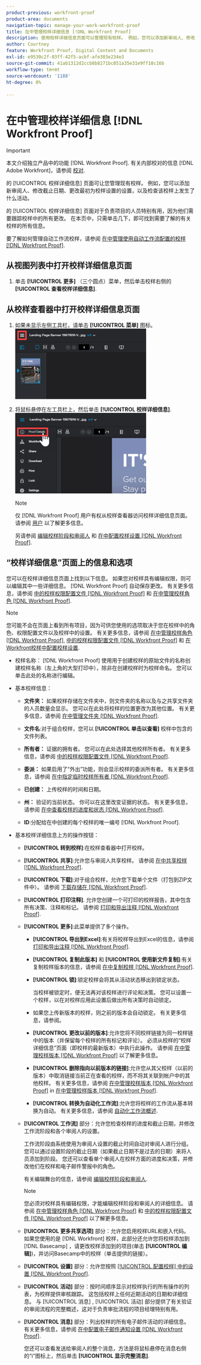 ```yaml
---
product-previous: workfront-proof
product-area: documents
navigation-topic: manage-your-work-workfront-proof
title: 在中管理校样详细信息 [!DNL Workfront Proof]
description: 使用校样详细信息页面可以管理现有校样。 例如，您可以添加新审阅人、修改截止日期、更改最初为校样设置的设置，以及检查该校样上发生了什么活动。
author: Courtney
feature: Workfront Proof, Digital Content and Documents
exl-id: e9530c2f-03ff-42f5-acbf-afe303e234e3
source-git-commit: 41ab1312d2ccb8b8271bc851a35e31e9ff18c16b
workflow-type: tm+mt
source-wordcount: '1188'
ht-degree: 0%

---
```


# 在中管理校样详细信息 [!DNL Workfront Proof]

>[!IMPORTANT]
>
>本文介绍独立产品中的功能 [!DNL Workfront Proof]. 有关内部校对的信息 [!DNL Adobe Workfront]，请参阅 [校对](../../../review-and-approve-work/proofing/proofing.md).

的 [!UICONTROL 校样详细信息] 页面可让您管理现有校样。 例如，您可以添加新审阅人、修改截止日期、更改最初为校样设置的设置，以及检查该校样上发生了什么活动。

的 [!UICONTROL 校样详细信息] 页面对于负责项目的人员特别有用，因为他们需要跟踪校样中的所有更改。 在本页中，只需单击几下，即可找到需要了解的有关校样的所有信息。

要了解如何管理自动工作流校样，请参阅 [在中管理使用自动工作流配置的校样 [!DNL Workfront Proof]](../../../workfront-proof/wp-work-proofsfiles/automated-workflow/manage-proof-configured-auto-workflow.md).

## 从视图列表中打开校样详细信息页面

1. 单击 **[!UICONTROL 更多]** （三个圆点）菜单，然后单击校样右侧的 **[!UICONTROL 查看校样详细信息]**.

## 从校样查看器中打开校样详细信息页面

1. 如果未显示左侧工具栏，请单击 **[!UICONTROL 菜单]** 图标。\
   ![](assets/menu-icon-in-proofing-viewer-350x188.png)

1. 将鼠标悬停在左工具栏上，然后单击 **[!UICONTROL 校样详细信息]**.\
   ![](assets/proof-details-in-proofing-viewer-350x215.png)

   >[!NOTE]
   >
   >仅 [!DNL Workfront Proof] 用户有权从校样查看器访问校样详细信息页面。 请参阅 [用户](https://support.workfront.com/hc/en-us/sections/115000911887-Users) 以了解更多信息。

   另请参阅 [编辑校样阶段和审阅人](../../../review-and-approve-work/proofing/managing-proofs-within-workfront/edit-proof-stages-and-reviewers.md) 和 [在中配置校样设置 [!DNL Workfront Proof]](../../../workfront-proof/wp-work-proofsfiles/manage-your-work/configure-proof-settings.md).

## “校样详细信息”页面上的信息和选项

您可以在校样详细信息页面上找到以下信息。 如果您对校样具有编辑权限，则可以编辑其中一些详细信息。 [!DNL Workfront Proof] 自动保存更改。 有关更多信息，请参阅 [中的校样权限配置文件 [!DNL Workfront Proof]](../../../workfront-proof/wp-acct-admin/account-settings/proof-perm-profiles-in-wp.md) 和 [在中管理校样角色 [!DNL Workfront Proof]](../../../workfront-proof/wp-work-proofsfiles/share-proofs-and-files/manage-proof-roles.md).

>[!NOTE]
>
>您可能不会在页面上看到所有项目，因为可供您使用的选项取决于您在校样中的角色、权限配置文件以及校样中的设置。 有关更多信息，请参阅 [在中管理校样角色 [!DNL Workfront Proof]](../../../workfront-proof/wp-work-proofsfiles/share-proofs-and-files/manage-proof-roles.md), [中的校样权限配置文件 [!DNL Workfront Proof]](../../../workfront-proof/wp-acct-admin/account-settings/proof-perm-profiles-in-wp.md) 和 [在Workfront校样中配置校样设置](../../../workfront-proof/wp-work-proofsfiles/manage-your-work/configure-proof-settings.md).

* 校样名称： [!DNL Workfront Proof] 使用用于创建校样的原始文件的名称创建校样名称（左上角的大型打印中），除非在创建校样时为校样命名。 您可以单击此处的名称进行编辑。
* 基本校样信息：

   * **文件夹：** 如果校样存储在文件夹中，则文件夹的名称以及与之共享文件夹的人员数量会显示。 您可以在此处将校样的位置更改为其他位置。 有关更多信息，请参阅 [在中管理文件夹 [!DNL Workfront Proof]](../../../workfront-proof/wp-work-proofsfiles/organize-your-work/manage-folders.md).

   * **文件名**:对于组合校样，您可以 **[!UICONTROL 单击以查看]** 校样中包含的文件列表。

   * **所有者：** 证据的拥有者。 您可以在此处选择其他校样所有者。 有关更多信息，请参阅 [中的校样权限配置文件 [!DNL Workfront Proof]](../../../workfront-proof/wp-acct-admin/account-settings/proof-perm-profiles-in-wp.md).

   * **委派：** 如果启用了“外出”功能，则会显示校样的委派所有者。 有关更多信息，请参阅 [在中指定临时校样所有者 [!DNL Workfront Proof]](../../../workfront-proof/wp-getstarted/personal-settings/designate-temp-proof-owners.md).

   * **已创建：** 上传校样的时间和日期。
   * **州：** 验证的当前状态。 你可以在这里改变证据的状态。 有关更多信息，请参阅 [在中查看校样的进度和状态 [!DNL Workfront Proof]](../../../workfront-proof/wp-work-proofsfiles/manage-your-work/view-progress-and-status-of-proof.md).

   * **ID**:分配给在中创建的每个校样的唯一编号 [!DNL Workfront Proof].

* 基本校样详细信息上方的操作按钮：

   * **[!UICONTROL 转到校样]**:在校样查看器中打开校样。
   * **[!UICONTROL 共享]**:允许您与审阅人共享校样。 请参阅 [在中共享校样 [!DNL Workfront Proof]](../../../workfront-proof/wp-work-proofsfiles/share-proofs-and-files/share-proof.md).

   * **[!UICONTROL 下载]**:对于组合校样，允许您下载单个文件（打包到ZIP文件中）。 请参阅 [下载存储在 [!DNL Workfront Proof]](../../../workfront-proof/wp-work-proofsfiles/manage-your-work/download-files-stored.md).

   * **[!UICONTROL 打印注释]**. 允许您创建一个可打印的校样报告，其中包含所有决策、注释和标记。 请参阅 [打印和导出注释 [!DNL Workfront Proof]](../../../workfront-proof/wp-work-proofsfiles/organize-your-work/print-and-export-comments.md).

   * **[!UICONTROL 更多]**:此菜单提供了多个操作。

      * **[!UICONTROL 导出到Excel]**:有关将校样导出到Excel的信息，请参阅 [打印和导出注释 [!DNL Workfront Proof]](../../../workfront-proof/wp-work-proofsfiles/organize-your-work/print-and-export-comments.md).

      * **[!UICONTROL 复制此版本]** 和 **[!UICONTROL 使用新文件复制]**:有关复制校样版本的信息，请参阅 [在中复制校样 [!DNL Workfront Proof]](../../../workfront-proof/wp-work-proofsfiles/create-proofs-and-files/copy-proofs.md).

      * **[!UICONTROL 锁]**:锁定校样会将其从活动状态移出到锁定状态。

         当校样被锁定时，便无法再对该校样进行评论和决策。 您可以设置一个校样，以在对校样应用此设置后做出所有决策时自动锁定。

      * 如果您上传新版本的校样，则之前的版本会自动锁定。 有关更多信息，请参阅。
      * **[!UICONTROL 更改以前的版本]**:允许您将不同校样链接为同一校样链中的版本（并保留每个校样的所有标记和评论）。 必须从校样的“校样详细信息”页面（即校样的最新版本）中执行此操作。 请参阅 [在中管理校样版本 [!DNL Workfront Proof]](../../../workfront-proof/wp-work-proofsfiles/manage-your-work/manage-proof-versions.md) 以了解更多信息。

      * **[!UICONTROL 删除指向以前版本的链接]**:允许您从其父校样（以前的版本）中取消链接当前正在查看的校样，而不将其关联到帐户中的其他校样。 有关更多信息，请参阅 [在中管理校样版本 [!DNL Workfront Proof]](../../../workfront-proof/wp-work-proofsfiles/manage-your-work/manage-proof-versions.md) in [在中管理校样版本 [!DNL Workfront Proof]](../../../workfront-proof/wp-work-proofsfiles/manage-your-work/manage-proof-versions.md).

      * **[!UICONTROL 转换为自动化工作流]**:允许您将校样的工作流从基本转换为自动。 有关更多信息，请参阅 [自动化工作流概述](../../../review-and-approve-work/proofing/proofing-overview/automated-workflow.md).
   * **[!UICONTROL 工作流]** 部分：允许您检查校样的进度和截止日期，并修改工作流阶段和各个审阅人的设置。

      工作流阶段由系统使用为审阅人设置的截止时间自动对审阅人进行分组。 您可以通过设置阶段的截止日期（如果截止日期不是过去的日期）来将人员添加到阶段。 您还可以查看单个审阅人在校样方面的进度和决策，并修改他们在校样和电子邮件警报中的角色。

      有关编辑舞台的信息，请参阅 [编辑校样阶段和审阅人](../../../review-and-approve-work/proofing/managing-proofs-within-workfront/edit-proof-stages-and-reviewers.md).

      >[!NOTE]
      >
      >您必须对校样具有编辑权限，才能编辑校样阶段和审阅人的详细信息。 请参阅 [在中管理校样角色 [!DNL Workfront Proof]](../../../workfront-proof/wp-work-proofsfiles/share-proofs-and-files/manage-proof-roles.md) 和 [中的校样权限配置文件 [!DNL Workfront Proof]](../../../workfront-proof/wp-acct-admin/account-settings/proof-perm-profiles-in-wp.md) 以了解更多信息。

   * **[!UICONTROL 更多共享选项]** 部分：允许您启用校样URL和嵌入代码。 如果您使用的是 [!DNL Workfront] 校样，此部分还允许您将校样添加到 [!DNL Basecamp] ，请更改校样添加到的项目(单击 **[!UICONTROL 编辑]**)，并访问Basecamp中的校样（单击提供的链接）。

   * **[!UICONTROL 设置]** 部分：允许您按照 [[!UICONTROL 配置校样] 中的设置 [!DNL Workfront Proof]](../../../workfront-proof/wp-work-proofsfiles/manage-your-work/configure-proof-settings.md).

   * **[!UICONTROL 活动]** 部分：按时间顺序显示对校样执行的所有操作的列表，为校样提供审核跟踪。 这包括校样上任何近期活动的日期和详细信息。 与 [!UICONTROL 消息] , [!UICONTROL 活动] 部分提供了有关验证的审阅流程的完整概述，这对于负责审批流程的项目经理特别有用。
   * **[!UICONTROL 消息]** 部分：列出校样的所有电子邮件活动的详细信息。 有关更多信息，请参阅 [在中配置电子邮件通知设置 [!DNL Workfront Proof]](../../../workfront-proof/wp-emailsntfctns/email-alerts/config-email-notification-settings-wp.md).

      您还可以查看发送给审阅人的整个消息，方法是将鼠标悬停在消息右侧的“i”图标上，然后单击 **[!UICONTROL 显示完整消息]**.
